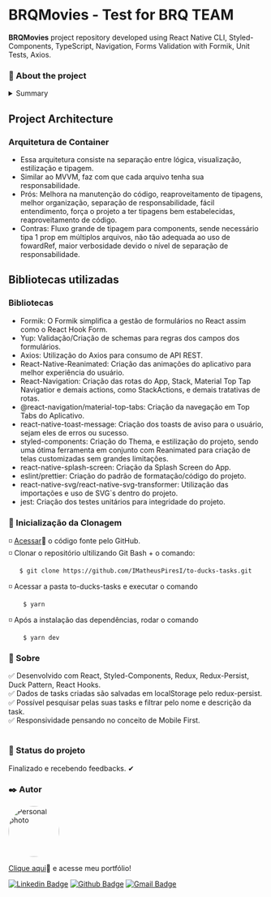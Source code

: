 # BRQMovies - Test for BRQ TEAM

**BRQMovies** project repository developed using React Native CLI, Styled-Components, TypeScript, Navigation, Forms Validation with Formik, Unit Tests, Axios.

### 🎯 About the project

<details>
<summary>Summary</summary>
◽ <a href="#inicio">Architecture</a> <br>
◽ <a href="#instalacao">Clonar Projeto</a> <br>
◽ <a href="#sobre">Sobre</a> <br>
</details>

<h2 id="inicio">Project Architecture</h2>

<h3>Arquitetura de Container</h3>
<ul>
   <li>Essa arquitetura consiste na separação entre lógica, visualização, estilização e tipagem.</li>
   <li>Similar ao MVVM, faz com que cada arquivo tenha sua responsabilidade.</li>
   <li>Prós: Melhora na manutenção do código, reaproveitamento de tipagens, melhor organização, separação de responsabilidade, fácil entendimento, força o projeto a ter tipagens bem estabelecidas, reaproveitamento de código.</li>
    <li>Contras: Fluxo grande de tipagem para components, sende necessário tipa 1 prop em múltiplos arquivos, não tão adequada ao uso de fowardRef, maior verbosidade devido o nível de separação de responsabilidade.</li>
</ul>

<h2 id="inicio">Bibliotecas utilizadas</h2>

<h3>Bibliotecas</h3>
<ul>
   <li>Formik: O Formik simplifica a gestão de formulários no React assim como o React Hook Form.</li>
   <li>Yup: Validação/Criação de schemas para regras dos campos dos formulários.</li>
   <li>Axios: Utilização do Axios para consumo de API REST.</li>
   <li>React-Native-Reanimated: Criação das animações do aplicativo para melhor experiência do usuário.</li>
   <li>React-Navigation: Criação das rotas do App, Stack, Material Top Tap Navigatior e demais actions, como StackActions, e demais tratativas de rotas.</li>
   <li>@react-navigation/material-top-tabs: Criação da navegação em Top Tabs do Aplicativo.</li>
   <li>react-native-toast-message: Criação dos toasts de aviso para o usuário, sejam eles de erros ou sucesso.</li>
   <li>styled-components: Criação do Thema, e estilização do projeto, sendo uma ótima ferramenta em conjunto com Reanimated para criação de telas customizadas sem grandes limitações.</li>
   <li>react-native-splash-screen: Criação da Splash Screen do App.</li>
   <li>eslint/prettier: Criação do padrão de formatação/código do projeto.</li>
   <li>react-native-svg/react-native-svg-transformer: Utilização das importações e uso de SVG`s dentro do projeto.</li>
   <li>jest: Criação dos testes unitários para integridade do projeto.</li>
</ul>

<h3 id="acessar-projeto">📁 Inicialização da Clonagem</h3>

◽ <a href="">Acessar</a>🔗 o código fonte pelo GitHub. <br>
◽ Clonar o repositório ultilizando Git Bash + o comando:

       $ git clone https://github.com/IMatheusPiresI/to-ducks-tasks.git

◽ Acessar a pasta to-ducks-tasks e executar o comando <br>

        $ yarn

◽ Após a instalação das dependências, rodar o comando  <br>

        $ yarn dev

<h3 id="sobre">📍 Sobre</h3>

✅ Desenvolvido com React, Styled-Components, Redux, Redux-Persist, Duck Pattern, React Hooks. <br>
✅ Dados de tasks criadas são salvadas em localStorage pelo redux-persist. <br>
✅ Possível pesquisar pelas suas tasks e filtrar pelo nome e descrição da task.<br>
✅ Responsividade pensando no conceito de Mobile First. <br><br>

<h3 id="status">📌 Status do projeto</h3>

Finalizado e recebendo feedbacks. ✔

<h3 id="autor">✒️ Autor</h3>

<a href="https://github.com/imatheuspiresi"> <img style="border-radius: 50%;" src="https://avatars.githubusercontent.com/u/84977444?v=4" width="100px;" alt="Personal photo"/> </a>

[Clique aqui](https://matheuspires.vercel.app)🔗 e acesse meu portfólio! <br>

[![Linkedin Badge](https://img.shields.io/badge/LinkedIn-0077B5?style=for-the-badge&logo=linkedin&logoColor=white)](https://www.linkedin.com/in/matheus-pires-87a174211/) [![Github Badge](https://img.shields.io/badge/GitHub-100000?style=for-the-badge&logo=github&logoColor=white)](https://github.com/imatheuspiresi) [![Gmail Badge](https://img.shields.io/badge/Gmail-D14836?style=for-the-badge&logo=gmail&logoColor=white)](mailto:matheuspdsousa@gmail.com)
